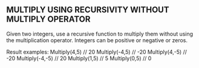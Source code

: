 ## MULTIPLY USING RECURSIVITY WITHOUT MULTIPLY OPERATOR

Given two integers, use a recursive function to multiply them without using the multiplication operator. Integers can be positive or negative or zeros.

Result examples:
Multiply(4,5) // 20
Multiply(-4,5) // -20
Multiply(4,-5) // -20
Multiply(-4,-5) // 20
Multiply(1,5) // 5
Multiply(0,5) // 0